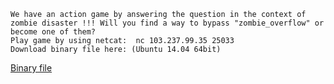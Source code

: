 ```
We have an action game by answering the question in the context of zombie disaster !!! Will you find a way to bypass "zombie_overflow" or become one of them?
Play game by using netcat:  nc 103.237.99.35 25033
Download binary file here: (Ubuntu 14.04 64bit)
```

[Binary file](http://material.wargame.whitehat.vn/challenges/3/Pwn001_2c53fc9cfc6d091c47d7b85a3030d6e8e8cc4bc2.zip)
